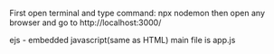 First open terminal and type command: npx nodemon
then open any browser and go to http://localhost:3000/


ejs - embedded javascript(same as HTML)
main file is app.js



